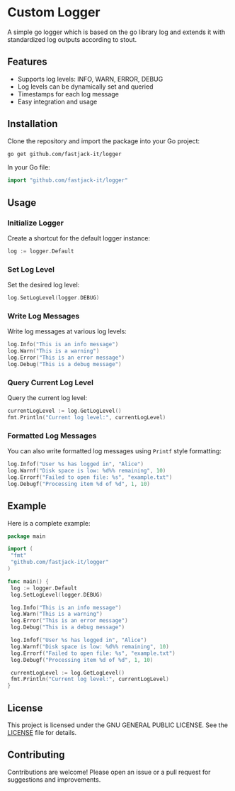 # Custom Logger

A simple go logger which is based on the go library log and extends it with standardized log outputs according to stout.

## Features

- Supports log levels: INFO, WARN, ERROR, DEBUG
- Log levels can be dynamically set and queried
- Timestamps for each log message
- Easy integration and usage

## Installation

Clone the repository and import the package into your Go project:

```sh
go get github.com/fastjack-it/logger
```

In your Go file:

```go
import "github.com/fastjack-it/logger"
```

## Usage

### Initialize Logger

Create a shortcut for the default logger instance:

```go
log := logger.Default
```

### Set Log Level

Set the desired log level:

```go
log.SetLogLevel(logger.DEBUG)
```

### Write Log Messages

Write log messages at various log levels:

```go
log.Info("This is an info message")
log.Warn("This is a warning")
log.Error("This is an error message")
log.Debug("This is a debug message")
```

### Query Current Log Level

Query the current log level:

```go
currentLogLevel := log.GetLogLevel()
fmt.Println("Current log level:", currentLogLevel)
```

### Formatted Log Messages

You can also write formatted log messages using `Printf` style formatting:

```go
log.Infof("User %s has logged in", "Alice")
log.Warnf("Disk space is low: %d%% remaining", 10)
log.Errorf("Failed to open file: %s", "example.txt")
log.Debugf("Processing item %d of %d", 1, 10)
```

## Example

Here is a complete example:

```go
package main

import (
 "fmt"
 "github.com/fastjack-it/logger"
)

func main() {
 log := logger.Default
 log.SetLogLevel(logger.DEBUG)

 log.Info("This is an info message")
 log.Warn("This is a warning")
 log.Error("This is an error message")
 log.Debug("This is a debug message")

 log.Infof("User %s has logged in", "Alice")
 log.Warnf("Disk space is low: %d%% remaining", 10)
 log.Errorf("Failed to open file: %s", "example.txt")
 log.Debugf("Processing item %d of %d", 1, 10)

 currentLogLevel := log.GetLogLevel()
 fmt.Println("Current log level:", currentLogLevel)
}
```

## License

This project is licensed under the GNU GENERAL PUBLIC LICENSE. See the [LICENSE](LICENSE) file for details.

## Contributing

Contributions are welcome! Please open an issue or a pull request for suggestions and improvements.
